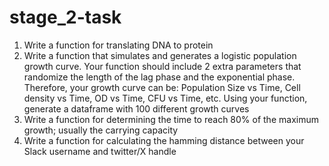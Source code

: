 # stage_2-task

1. Write a function for translating DNA to protein
2. Write a function that simulates and generates a logistic population growth curve. Your function should include 2 extra parameters that randomize the length of the lag phase and the exponential phase. Therefore, your growth curve can be: Population Size vs Time, Cell density vs Time, OD vs Time, CFU vs Time, etc. Using your function, generate a dataframe with 100 different growth curves
3. Write a function for determining the time to reach 80% of the maximum growth; usually the carrying capacity
4. Write a function for calculating the hamming distance between your Slack username and twitter/X handle 
